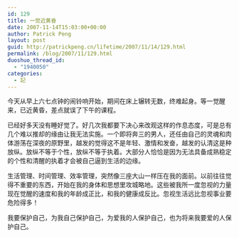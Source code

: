 ```yaml
---
id: 129
title: 一觉近黄昏
date: 2007-11-14T15:03:00+00:00
author: Patrick Peng
layout: post
guid: http://patrickpeng.cn/lifetime/2007/11/14/129.html
permalink: /blog/2007/11/129.html
duoshuo_thread_id:
  - "1940050"
categories:
  - 記
---
```

<p>今天从早上六七点钟的闹铃响开始，期间在床上辗转无数，终难起身。等一觉醒来，已近黄昏，差点就误了下午的课程。</p>  <p>已经好多天没有睡好觉了。好几次我都要下决心来改观这样的作息态度，可是总有几个难以推却的缘由让我无法实施。一个即将奔三的男人，还任由自己的灵魂和肉体游荡在深夜的原野里，越发的觉得这不是年轻、激情和发奋，越发的认清这是种放纵。放纵不等于个性，放纵不等于执着。大部分人恰恰是因为无法具备成熟稳定的个性和清醒的执着才会被自己逼到生活的边缘。</p>  <p>生活管理、时间管理、效率管理，突然像三座大山一样压在我的面前。以前往往觉得不重要的东西，开始在我的身体和思想里攻城略地。这些被我所一度忽视的力量现在觉醒的速度和我的年龄成正比，和我的健康成反比。忽视生活远比忽视事业要危险得多！</p>  <p>我要保护自己，为我自己保护自己，为爱我的人保护自己，也为将来我要爱的人保护自己。</p>